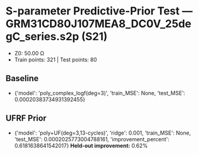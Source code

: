 # S-parameter Predictive-Prior Test — GRM31CD80J107MEA8_DC0V_25degC_series.s2p (S21)
- Z0: 50.00 Ω
- Train points: 321  |  Test points: 80

## Baseline
- {'model': 'poly_complex_logf(deg=3)', 'train_MSE': None, 'test_MSE': 0.00020383734931392455}

## UFRF Prior
- {'model': 'poly+UF(deg=3,13-cycles)', 'ridge': 0.001, 'train_MSE': None, 'test_MSE': 0.0002025773004788161, 'improvement_percent': 0.6181638641542017}
**Held-out improvement:** 0.62%